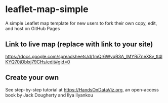 # leaflet-map-simple
A simple Leaflet map template for new users to fork their own copy, edit, and host on GitHub Pages

## Link to live map (replace with link to your site)
https://docs.google.com/spreadsheets/d/1mQr6WyqR3A_lMYRiZneX8y_tl4lKYQ70jOblxj79CHs/edit#gid=0

## Create your own
See step-by-step tutorial at https://HandsOnDataViz.org, an open-access book by Jack Dougherty and Ilya Ilyankou
##
